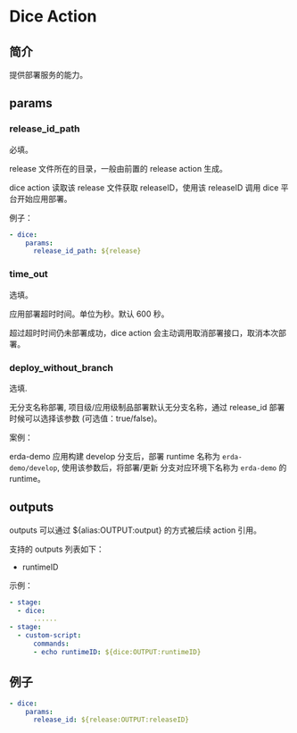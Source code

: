 # Dice Action

## 简介

提供部署服务的能力。

## params

### release_id_path

必填。

release 文件所在的目录，一般由前置的 release action 生成。

dice action 读取该 release 文件获取 releaseID，使用该 releaseID 调用 dice 平台开始应用部署。

例子：

```yaml
- dice:
    params:
      release_id_path: ${release}
```

### time_out

选填。

应用部署超时时间。单位为秒。默认 600 秒。

超过超时时间仍未部署成功，dice action 会主动调用取消部署接口，取消本次部署。

### deploy_without_branch

选填.

无分支名称部署, 项目级/应用级制品部署默认无分支名称，通过 release_id 部署时候可以选择该参数 (可选值：true/false)。

案例：

erda-demo 应用构建 develop 分支后，部署 runtime 名称为 `erda-demo/develop`, 使用该参数后，将部署/更新
分支对应环境下名称为 `erda-demo` 的 runtime。

## outputs

outputs 可以通过 ${alias:OUTPUT:output} 的方式被后续 action 引用。

支持的 outputs 列表如下：

- runtimeID

示例：

```yaml
- stage:
  - dice:
      ......
- stage:
  - custom-script:
      commands:
      - echo runtimeID: ${dice:OUTPUT:runtimeID}
```

## 例子

```yaml
- dice:
    params:
      release_id: ${release:OUTPUT:releaseID}
```
